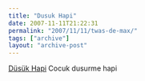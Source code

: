 ```yaml
---
title: "Dusuk Hapi"
date: 2007-11-11T21:22:31
permalink: "2007/11/11/twas-de-max/"
tags: ["archive"]
layout: "archive-post"
---
```

[Düsük Hapi](http://www.dusukhapisepeti.com) Cocuk dusurme hapi
